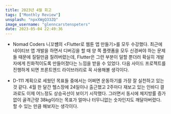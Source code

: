```yaml
---
title: 2023년 4월 회고
tags: ["Monthly Review"]
unsplash: "npxXWgQ33ZQ"
image_username: "glenncarstenspeters"
date: 2023-05-04 22:49:36
---
```


<!-- excerpt -->
<!-- toc -->

- Nomad Coders 니꼬썜의 \<Flutter로 웹툰 앱 만들기\>를 모두 수강했다. 최근에 네이티브 앱 개발을 하면서 디버깅을 할 때 양 쪽 플랫폼을 모두 신경써야 하는 문제들 때문에 질릴만큼 질려버렸는데, Flutter은 그런 부분이 덜할 뿐더러 확실히 개발자에게 친화적이도록 만들어졌다는 느낌을 받을 수 있었다. 다음 사이드 프로젝트를 진행하게 되면 프론트엔드 라이브러리로 꼭 사용해볼 생각이다.

- D-111 계획으로 세웠던 목표들 중에서는 어쩌면 운동하기를 가장 잘 실천하고 있는 것 같다. 4월 한 달간 헬스장에 24일이나 출근했고 2주마다 재보고 있는 인바디 결과로도 이제 어느정도 상승곡선이 보이기 시작했다. 그러면서 동시에 체지방률 증가 없이 골격근량 38kg이라는 목표가 얼마나 터무니없는 숫자인지도 깨달아버렸다. 할 수 있는 만큼 해보자는 생각이다.

<!-- - 4월 초에 본격적으로 <HYPE - 달콤한 칭찬을 나눠봐요!>앱을 출시하고 서비스를 시작하면서 우여곡절과 시행착오를 겪을 수 있었다. 경쟁 앱의 출시로 -->
